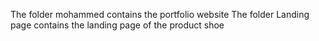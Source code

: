 The folder mohammed contains the portfolio website
The folder Landing page contains the landing page of the product shoe

